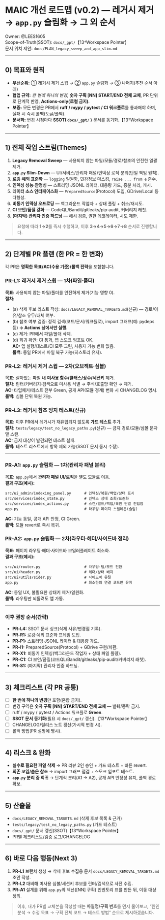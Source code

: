 
# MAIC 개선 로드맵 (v0.2) — **레거시 제거 → `app.py` 슬림화 → 그 외 순서**
Owner: @LEES1605  
Scope-of-Truth(SSOT): `docs/_gpt/`【13†Workspace Pointer】  
문서 위치 제안: `docs/PLAN_legacy_sweep_and_app_slim.md`

---

## 0) 목표와 원칙
- **우선순위:** ① 레거시 제거 스윕 → ② `app.py` 슬림화 → ③ 나머지(추천 순서 아래)  
- **협업 규약:** *한 번에 하나의 변경*, **숫자 구획 [NN] START/END 전체 교체**, PR 단위로 단계적 반영, **Actions-only(로컬 금지)**.  
- **보증:** 모든 변경은 PR에서 **ruff / mypy / pytest / CI 워크플로**를 통과해야 하며, 실패 시 즉시 롤백(토글/폴백).  
- **문서화:** 변경 시점마다 **SSOT( `docs/_gpt/` )** 문서를 동기화.【13†Workspace Pointer】

---

## 1) 전체 작업 스트림(Themes)
1. **Legacy Removal Sweep** — 사용되지 않는 파일/모듈/경로/참조의 안전한 일괄 제거.
2. **`app.py` Slim‑Down** — UI/서비스/관리자 패널/인덱싱 로직 분리(단일 책임 원칙).
3. **로깅·예외 표준화** — `logging` 일원화, 민감정보 마스킹, `raise ... from e` 준수.
4. **인덱싱 성능·안정성** — 스트리밍 JSONL 라이터, 대용량 가드, 증분 처리, 캐시.
5. **데이터 소스 인터페이스화** — `PreparedSource`(Protocol) 도입, GDrive/Local 등 다형성.
6. **비동기 인덱싱 오프로딩** — 백그라운드 작업자 + 상태 폴링 + 취소/재시도.
7. **CI 보안/품질 강화** — CodeQL/Bandit/gitleaks/pip‑audit, 커버리지 래칫.
8. **(마지막) 관리자 인증 하드닝** — 해시 검증, 권한 데코레이터, 시도 제한.

> 요청에 따라 **1→2**를 즉시 수행하고, 이후 **3→4→5→6→7→8** 순서로 진행합니다.

---

## 2) 단계별 PR 플랜 (한 PR = 한 변화)
각 PR은 **명확한 목표/AC(수용 기준)/롤백 전략**을 포함합니다.

### PR‑L1: 레거시 제거 스윕 — 1차(파일·폴더)
**목표:** 사용되지 않는 파일/폴더를 안전하게 제거(기능 영향 0).  
**절차:**  
- (a) 삭제 후보 리스트 작성: `docs/LEGACY_REMOVAL_TARGETS.md`(신규) — 경로/이유/참조 유무/대체 여부.  
- (b) 참조 여부 검증: 정적 검색(코드/문서/워크플로), import 그래프(예: pydeps 등) **→ Actions 상에서만 실행**.  
- (c) 제거: PR에서 파일/폴더 삭제.  
- (d) 회귀 확인: CI 통과, 앱 스모크 임포트 OK.  
**AC:** 앱 실행/테스트/CI 모두 그린, 사용자 기능 변화 없음.  
**롤백:** 동일 PR에서 파일 복구 가능(히스토리 유지).

### PR‑L2: 레거시 제거 스윕 — 2차(오브젝트·심볼)
**목표:** 살아있는 파일 내 **미사용 함수/클래스/상수/세션키** 제거.  
**절차:** 린터/커버리지·검색으로 미사용 식별 → 주석/호출망 확인 → 제거.  
**AC:** 타입체커/테스트 전부 Green, 공개 API(모듈 경계) 변화 시 CHANGELOG 명시.  
**롤백:** 심볼 단위 복원 가능.

### PR‑L3: 레거시 참조 방지 테스트(신규)
**목표:** 이후 PR에서 레거시가 재유입되지 않도록 **가드 테스트** 추가.  
**절차:** `tests/legacy/test_no_legacy_paths.py`(신규) — 금지 경로/모듈/심볼 문자열 스캔.  
**AC:** 금지 대상이 발견되면 테스트 실패.  
**롤백:** 테스트 리스트에서 항목 제외 가능(SSOT 문서 동시 수정).

---

### PR‑A1: `app.py` 슬림화 — 1차(관리자 패널 분리)
**목표:** `app.py`에서 **관리자 패널 UI/로직**을 별도 모듈로 이동.  
**결과 구조(예시):**
```
src/ui_admin/indexing_panel.py      # 인덱싱/복원/백업/상태 표시
src/services/index_state.py         # 인덱스 상태 조회/표준화
src/services/index_actions.py       # 스캔/빌드/백업/복원 단일 진입점
app.py                              # 라우팅·페이지 스켈레톤(슬림)
```
**AC:** 기능 동일, 공개 API 안정, CI Green.  
**롤백:** 모듈 revert로 즉시 복귀.

### PR‑A2: `app.py` 슬림화 — 2차(라우터·헤더/사이드바 정리)
**목표:** 페이지 라우팅·헤더·사이드바 보일러플레이트 최소화.  
**결과 구조(예시):**
```
src/ui/router.py                    # 라우팅·탭/모드 전환
src/ui/header.py                    # 헤더/상태 배지
src/ui/utils/sider.py               # 사이드바 유틸
app.py                              # 최소한의 연결 코드만 유지
```
**AC:** 동일 UX, 불필요한 상태키 제거/일원화.  
**롤백:** 라우팅만 되돌려도 앱 가동.

---

### 이후 권장 순서(간략)
- **PR‑L4:** SSOT 문서 싱크(삭제 사유/변경점 기록).  
- **PR‑R1:** 로깅·예외 표준화 프레임 도입.  
- **PR‑P1:** 스트리밍 JSONL 라이터 & 대용량 가드.  
- **PR‑I1:** PreparedSource(Protocol) + GDrive 구현/치환.  
- **PR‑X1:** 비동기 인덱싱(백그라운드 작업자 + 상태 파일 폴링).  
- **PR‑C1:** CI 보안/품질(코드QL/Bandit/gitleaks/pip‑audit/커버리지 래칫).  
- **PR‑S1:** (마지막) 관리자 인증 하드닝.

---

## 3) 체크리스트 (각 PR 공통)
- [ ] **한 번에 하나의 변경**만 포함(혼합 금지).  
- [ ] 변경 구역은 **숫자 구획 [NN] START/END 전체 교체** — 발췌/중략 금지.  
- [ ] ruff / mypy / pytest / Actions 워크플로 **Green**.  
- [ ] **SSOT 문서 동기화**(필요 시 `docs/_gpt/` 갱신).【13†Workspace Pointer】  
- [ ] CHANGELOG/릴리스 노트 갱신(가시적 변경 시).  
- [ ] 롤백 방법(PR 설명에 명시).

---

## 4) 리스크 & 완화
- **실수로 필요한 파일 삭제** → PR 리뷰 2인 승인 + 가드 테스트 + 빠른 revert.  
- **의존 꼬임/숨은 참조** → import 그래프 점검 + 스모크 임포트 테스트.  
- **`app.py` 분리 중 회귀** → 단계적 분리(A1 → A2), 공개 API 안정성 유지, 폴백 경로 확보.

---

## 5) 산출물
- `docs/LEGACY_REMOVAL_TARGETS.md` (삭제 후보 목록 & 근거)  
- `tests/legacy/test_no_legacy_paths.py` (가드 테스트)  
- `docs/_gpt/` 문서 갱신(SSOT)【13†Workspace Pointer】  
- PR별 체크리스트/검증 로그/CHANGELOG

---

## 6) 바로 다음 행동(Next 3)
1) **PR‑L1** 브랜치 생성 → 삭제 후보 수집용 문서 `docs/LEGACY_REMOVAL_TARGETS.md` 초안 작성.  
2) **PR‑L2** 대비해 미사용 심볼/세션키 후보를 린터/검색으로 사전 수집.  
3) **PR‑A1** 설계를 위해 `app.py`의 섹션([NN] 구획) 인벤토리 표를 만든 뒤, 이동 대상 정의.

> 이후, 내가 PR별 교체본을 작성할 때는 **파일명/구획 번호**를 먼저 물어보고, “원인 분석 → 수정 목표 → 구획 전체 코드 → 테스트 방법” 순으로 제시하겠습니다.

